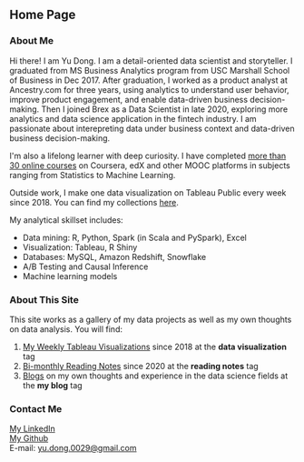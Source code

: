 <head>
<!-- Google tag (gtag.js) -->
<script async src="https://www.googletagmanager.com/gtag/js?id=G-HYNJ6LL1M6"></script>
<script>
  window.dataLayer = window.dataLayer || [];
  function gtag(){dataLayer.push(arguments);}
  gtag('js', new Date());

  gtag('config', 'G-HYNJ6LL1M6');
</script>
</head>

## Home Page

### About Me

Hi there! I am Yu Dong. I am a detail-oriented data scientist and storyteller. I graduated from MS Business Analytics program from USC Marshall School of Business in Dec 2017. After graduation, I worked as a product analyst at Ancestry.com for three years, using analytics to understand user behavior, improve product engagement, and enable data-driven business decision-making. Then I joined Brex as a Data Scientist in late 2020, exploring more analytics and data science application in the fintech industry. I am passionate about interepreting data under business context and data-driven business decision-making.

I'm also a lifelong learner with deep curiosity. I have completed [more than 30 online courses](https://yudong-94.github.io/personal-website/blogs/MOOCList) on Coursera, edX and other MOOC platforms in subjects ranging from Statistics to Machine Learning.

Outside work, I make one data visualization on Tableau Public every week since 2018. You can find my collections [here](https://yudong-94.github.io/personal-website/project/ProjectList/).   

My analytical skillset includes:
- Data mining: R, Python, Spark (in Scala and PySpark), Excel
- Visualization: Tableau, R Shiny
- Databases: MySQL, Amazon Redshift, Snowflake
- A/B Testing and Causal Inference
- Machine learning models

### About This Site

This site works as a gallery of my data projects as well as my own thoughts on data analysis. You will find:  
1. [My Weekly Tableau Visualizations](https://yudong-94.github.io/personal-website/tags/#data-visualization) since 2018 at the **data visualization** tag  
2. [Bi-monthly Reading Notes](https://yudong-94.github.io/personal-website/tags/#reading-notes) since 2020 at the **reading notes** tag  
3. [Blogs](https://yudong-94.github.io/personal-website/tags/#my-blog) on my own thoughts and experience in the data science fields at the **my blog** tag  

### Contact Me    

[My LinkedIn](https://www.linkedin.com/in/yudong1994/)  
[My Github](https://github.com/yudong-94)  
E-mail: yu.dong.0029@gmail.com
